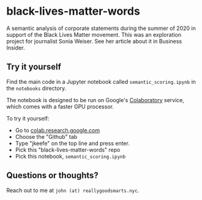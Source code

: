 # black-lives-matter-words

A semantic analysis of corporate statements during the summer of 2020 in support of the Black Lives Matter movement. This was an exploration project for journalist Sonia Weiser. See her article about it in Business Insider.

## Try it yourself

Find the main code in a Jupyter notebook called `semantic_scoring.ipynb` in the `notebooks` directory.

The notebook is designed to be run on Google's [Colaboratory](https://colab.research.google.com/) service, which comes with a faster GPU processor.

To try it yourself:

- Go to [colab.research.google.com](https://colab.research.google.com/)
- Choose the "Github" tab
- Type "jkeefe" on the top line and press enter.
- Pick this "black-lives-matter-words" repo
- Pick this notebook, `semantic_scoring.ipynb`

## Questions or thoughts?

Reach out to me at `john (at) reallygoodsmarts.nyc`.



